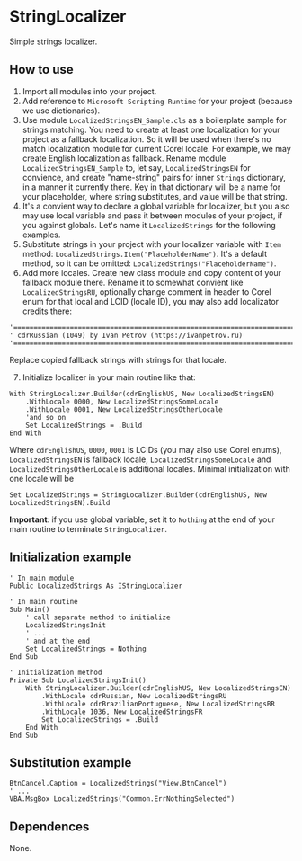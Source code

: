 # StringLocalizer

Simple strings localizer.

## How to use

1. Import all modules into your project.
2. Add reference to `Microsoft Scripting Runtime` for your project (because we use dictionaries).
3. Use module `LocalizedStringsEN_Sample.cls` as a boilerplate sample for strings matching. You need to create at least one localization for your project as a fallback localization. So it will be used when there's no match localization module for current Corel locale.
For example, we may create English localization as fallback. Rename module `LocalizedStringsEN_Sample` to, let say, `LocalizedStringsEN` for convience, and create "name-string" pairs for inner `Strings` dictionary, in a manner it currently there. Key in that dictionary will be a name for your placeholder, where string substitutes, and value will be that string.
4. It's a convient way to declare a global variable for localizer, but you also may use local variable and pass it between modules of your project, if you against globals. Let's name it `LocalizedStrings` for the following examples.
5. Substitute strings in your project with your localizer variable with `Item` method: `LocalizedStrings.Item("PlaceholderName")`. It's a default method, so it can be omitted: `LocalizedStrings("PlaceholderName")`.
6. Add more locales. Create new class module and copy content of your fallback module there. Rename it to somewhat convient like `LocalizedStringsRU`, optionally change comment in header to Corel enum for that local and LCID (locale ID), you may also add localizator credits there:
```VBA
'===============================================================================
' cdrRussian (1049) by Ivan Petrov (https://ivanpetrov.ru)
'===============================================================================
```
Replace copied fallback strings with strings for that locale.

7. Initialize localizer in your main routine like that:
```VBA
With StringLocalizer.Builder(cdrEnglishUS, New LocalizedStringsEN)
    .WithLocale 0000, New LocalizedStringsSomeLocale
    .WithLocale 0001, New LocalizedStringsOtherLocale
    'and so on
    Set LocalizedStrings = .Build
End With
```
Where `cdrEnglishUS`, `0000`, `0001` is LCIDs (you may also use Corel enums), `LocalizedStringsEN` is fallback locale, `LocalizedStringsSomeLocale` and `LocalizedStringsOtherLocale` is additional locales.
Minimal initialization with one locale will be

```VBA
Set LocalizedStrings = StringLocalizer.Builder(cdrEnglishUS, New LocalizedStringsEN).Build
```
**Important**: if you use global variable, set it to `Nothing` at the end of your main routine to terminate `StringLocalizer`.

## Initialization example

```VBA
' In main module
Public LocalizedStrings As IStringLocalizer

' In main routine
Sub Main()
    ' call separate method to initialize
    LocalizedStringsInit
    ' ...
    ' and at the end
    Set LocalizedStrings = Nothing
End Sub

' Initialization method
Private Sub LocalizedStringsInit()
    With StringLocalizer.Builder(cdrEnglishUS, New LocalizedStringsEN)
        .WithLocale cdrRussian, New LocalizedStringsRU
        .WithLocale cdrBrazilianPortuguese, New LocalizedStringsBR
        .WithLocale 1036, New LocalizedStringsFR
        Set LocalizedStrings = .Build
    End With
End Sub
```

## Substitution example

```VBA
BtnCancel.Caption = LocalizedStrings("View.BtnCancel")
' ...
VBA.MsgBox LocalizedStrings("Common.ErrNothingSelected")
```

## Dependences

None.